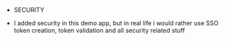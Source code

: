* SECURITY
- I added security in this demo app, but in real life i would rather use SSO 
token creation, token validation and all security related stuff
